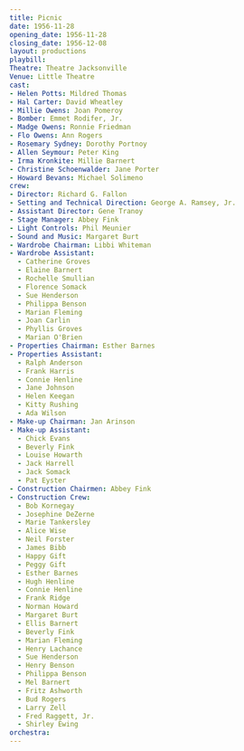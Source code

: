 ```yaml
---
title: Picnic
date: 1956-11-28
opening_date: 1956-11-28
closing_date: 1956-12-08
layout: productions
playbill:
Theatre: Theatre Jacksonville
Venue: Little Theatre
cast:
- Helen Potts: Mildred Thomas
- Hal Carter: David Wheatley
- Millie Owens: Joan Pomeroy
- Bomber: Emmet Rodifer, Jr.
- Madge Owens: Ronnie Friedman
- Flo Owens: Ann Rogers
- Rosemary Sydney: Dorothy Portnoy
- Allen Seymour: Peter King
- Irma Kronkite: Millie Barnert
- Christine Schoenwalder: Jane Porter
- Howard Bevans: Michael Solimeno
crew:
- Director: Richard G. Fallon
- Setting and Technical Direction: George A. Ramsey, Jr.
- Assistant Director: Gene Tranoy
- Stage Manager: Abbey Fink
- Light Controls: Phil Meunier
- Sound and Music: Margaret Burt
- Wardrobe Chairman: Libbi Whiteman
- Wardrobe Assistant:
  - Catherine Groves
  - Elaine Barnert
  - Rochelle Smullian
  - Florence Somack
  - Sue Henderson
  - Philippa Benson
  - Marian Fleming
  - Joan Carlin
  - Phyllis Groves
  - Marian O'Brien
- Properties Chairman: Esther Barnes
- Properties Assistant:
  - Ralph Anderson
  - Frank Harris
  - Connie Henline
  - Jane Johnson
  - Helen Keegan
  - Kitty Rushing
  - Ada Wilson
- Make-up Chairman: Jan Arinson
- Make-up Assistant:
  - Chick Evans
  - Beverly Fink
  - Louise Howarth
  - Jack Harrell
  - Jack Somack
  - Pat Eyster
- Construction Chairmen: Abbey Fink
- Construction Crew:
  - Bob Kornegay
  - Josephine DeZerne
  - Marie Tankersley
  - Alice Wise
  - Neil Forster
  - James Bibb
  - Happy Gift
  - Peggy Gift
  - Esther Barnes
  - Hugh Henline
  - Connie Henline
  - Frank Ridge
  - Norman Howard
  - Margaret Burt
  - Ellis Barnert
  - Beverly Fink
  - Marian Fleming
  - Henry Lachance
  - Sue Henderson
  - Henry Benson
  - Philippa Benson
  - Mel Barnert
  - Fritz Ashworth
  - Bud Rogers
  - Larry Zell
  - Fred Raggett, Jr.
  - Shirley Ewing
orchestra:
---
```


